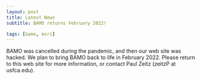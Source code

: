 ```yaml
---
layout: post
title: Latest News
subtitle: BAMO returns February 2022!

tags: [bamo, msri]
---
```


BAMO was cancelled during the pandemic, and then our web site was hacked.  We plan to bring BAMO back to life in February 2022.  Please return to this web site for more information, or contact Paul Zeitz (zeitzP at usfca.edu).
